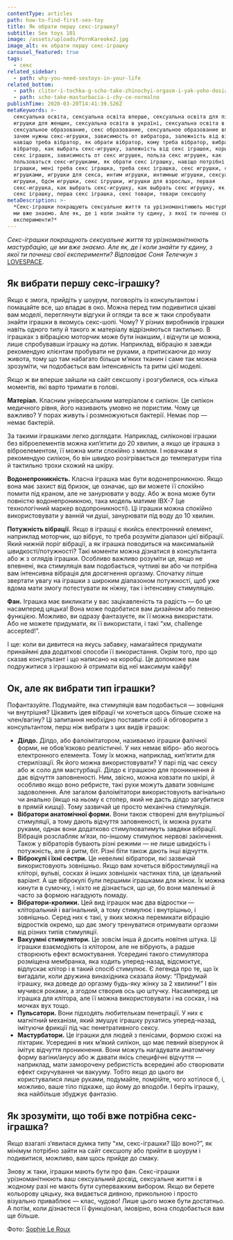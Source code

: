 ```yaml
---
contentType: articles
path: how-to-find-first-sex-toy
title: Як обрати першу секс-іграшку?
subtitle: Sex toys 101
image: /assets/uploads/PornKareoke2.jpg
image_alt: як обрати першу секс-іграшку
carousel_featured: true
tags:
  - секс
related_sidebar:
  - path: why-you-need-sextoys-in-your-life
related_bottom:
  - path: clitor-i-tochka-g-scho-take-zhinochyi-orgasm-i-yak-yoho-dosiahty
  - path: scho-take-masturbacia-i-chy-ce-normalno
publishTime: 2020-03-20T14:41:39.526Z
metaKeywords: >-
  сексуальна освіта, сексуальна освіта вперше, сексуальна освіта для підлітків,
  игрушки для женщин, сексуальна освіта в україні, сексуальна освіта в школах,
  сексуальное образование, секс образование, сексуальное образование вперше,
  зачем нужны секс-игрушки, зависимость от вибратора, залежність від вібратора,
  навіщо треба вібратор, як обрати вібратор, кому треба вібратор, вибрати
  вібратор, как выбрать секс-игрушку, залежність від секс іграшок, користь від
  секс іграшок, зависимость от секс игрушек, польза секс игрушек, как
  пользоваться секс-игрушками, як обрати секс іграшку, навіщо потрібні секс
  іграшки, мені треба секс іграшка, треба секс іграшка, секс игрушки, секс с
  игрушками, игрушки для секса, интим игрушки, интимные игрушки, сексуальные
  игрушки, бдсм игрушки, секс ігрушки, игрушки для взрослых, первая
  секс-игрушка, как выбрать секс-игрушку, как выбрать секс игрушку, як обрати
  секс іграшку, перша секс іграшка, секс товари, товари сексшопу
metaDescription: >-
  *Секс-іграшки покращують сексуальне життя та урізноманітнюють мастурбацію, це
  ми вже знаємо. Але як, де і коли знайти ту єдину, з якої ти почнеш свої
  експерименти?*
---
```

*Секс-іграшки покращують сексуальне життя та урізноманітнюють мастурбацію, це ми вже знаємо. Але як, де і коли знайти ту єдину, з якої ти почнеш свої експерименти? Відповідає Соня Телечкун з* [LOVESPACE](https://1sex-shop.com/?utm_campaign=vpershe).

## Як вибрати першу секс-іграшку?

Якщо є змога, прийдіть у шоурум, поговоріть із консультантом і помацайте все, що впадає в око. Можна перед тим подивитися цікаві вам моделі, переглянути відгуки й огляди та все ж таки спробувати знайти іграшки в якомусь секс-шопі. Чому? У різних виробників іграшки навіть одного типу й такого ж матеріалу відрізняються тактильно. В іграшках з вібрацією моторчик може бути інакшим, і відчути це можна, лише спробувавши іграшку на дотик. Наприклад, вібрацію я завжди рекомендую клієнтам пробувати не руками, а притискаючи до низу живота, тому що там набагато більше м’яких тканин і саме так можна зрозуміти, чи подобається вам інтенсивність та ритм цієї моделі. 

Якщо ж ви вперше зайшли на сайт сексшопу і розгубилися, ось кілька моментів, які варто тримати в голові. 

**Матеріал.** Класним універсальним матеріалом є силікон. Це силікон медичного рівня, його називають умовно не пористим. Чому це важливо? У порах живуть і розмножуються бактерії. Немає пор —  немає бактерій. 

За такими іграшками легко доглядати. Наприклад, силіконові іграшки без віброелементів можна кип’ятити до 20 хвилин, а якщо це іграшка з віброелементом, її можна мити спокійно з милом. І новачкам я рекомендую силікон, бо він швидко розігрівається до температури тіла й тактильно трохи схожий на шкіру.

**Водонепроникність.** Класна іграшка має бути водонепроникною. Якщо вона має захист від бризок, це означає, що ви можете її спокійно помити під краном, але не занурювати у воду. Або ж вона може бути повністю  водонепроникною, така модель матиме ІВХ-7 (це технологічний маркер водопроникності). Ці іграшки можна спокійно використовувати у ванній чи душі, занурювати під воду до 10 хвилин. 

**Потужність вібрації.** Якщо в іграшці є якийсь електронний елемент,  наприклад моторчик, що вібрує, то треба розуміти діапазон цієї вібрації. Який нижній поріг вібрації, а як іграшка поводиться на максимальній швидкості/потужності? Такі моменти можна дізнатися в консультанта або ж з оглядів іграшки. Особливо важливо розуміти це, якщо не впевнені, яка стимуляція вам подобається, чутливі ви або чи потрібна вам інтенсивна вібрація для досягнення оргазму. Спочатку ліпше звертати увагу на іграшки з широким діапазоном потужності, щоб уже вдома мати змогу потестувати як ніжну, так і інтенсивну стимуляцію. 

**Фан.** Іграшка має викликати у вас зацікавленість та радість — бо це насамперед цяцька! Вона може подобатися вам дизайном або певною функцією. Можливо, ви одразу фантазуєте, як її можна використати. Або не можете придумати, як її використати, і такі “хм, challenge accepted!”. 

І ще: коли ви дивитеся на якусь забавку, намагайтеся придумати принаймні два додаткові способи її використання. Окрім того, про що сказав консультант і що написано на коробці. Це допоможе вам подружитися з іграшкою й отримати від неї максимум кайфу!

## Ок, але як вибрати тип іграшки?

Пофантазуйте. Подумайте, яка стимуляція вам подобається — зовнішня чи  внутрішня? Цікавить ідея вібрації чи хочеться щось більше схоже на член/вагіну? Ці запитання необхідно поставити собі й обговорити з консультантом, перш ніж вибрати з цих видів іграшок:

* **Ділдо.** Ділдо, або фалоімітатором, називаємо іграшки фалічної форми, не обов’язково реалістичні. У них немає вібро- або якогось електронного елемента. Тому їх можна, наприклад, кип’ятити для стерилізації.  Як його можна використовувати? У парі під час сексу або ж соло для мастурбації. Ділдо є іграшкою для проникнення й дає відчуття заповненості. Ним, звісно, можна ковзати по шкірі, й особливо якщо воно ребристе, такі рухи можуть давати зовнішнє задоволення. Але загалом фалоімітатори використовують вагінально чи анально (якщо на ньому є стопер, який не дасть ділдо загубитися в прямій кишці). Тому зазвичай це просто механічна стимуляція. 
* **Вібратори анатомічної форми.** Вони також створені для внутрішньої стимуляції, а тому дають відчуття заповненості, їх можна рухати руками, однак вони додатково стимулюватимуть завдяки вібрації. Вібрація розслабляє м’язи, по-іншому стимулює нервові закінчення. Також у вібраторів бувають різні режими — не лише швидкість і потужність, але й ритм, біт. Різні біти також дають інші відчуття. 
* **Віброкулі і їхні сестри.** Це невеликі вібратори, які зазвичай використовують зовнішньо. Якщо вам хочеться вібростимуляції на кліторі, вульві, сосках й інших зовнішніх частинах тіла, це ідеальний варіант. А ще віброкулі були першими іграшками для жінок. Їх можна кинути в сумочку, і ніхто не дізнається, що це, бо вони маленькі й часто за формою нагадують помаду. 
* **Вібратори-кролики.** Цей вид іграшок має два відростки — кліторальний і вагінальний, а тому стимулює і внутрішньо, і зовнішньо. Серед них є такі, у яких можна перемикати вібрацію відростків окремо, що дає змогу тренуватися отримувати оргазми від різних типів стимуляції. 
* **Вакуумні стимулятори.** Це зовсім інша й досить новітня штука. Ці іграшки взаємодіють із клітором, але не вібрують, а радше створюють ефект всмоктування.  Усередині такого стимулятора розміщена мембранка, яка ходить уперед-назад, відсмоктує, відпускає клітор і в такий спосіб стимулює. Є легенда про те, що їх вигадали, коли дружина винахідника сказала йому: “Придумай іграшку, яка доведе до оргазму будь-яку жінку за 2 хвилини!” І він мучився роками, а згодом створив ось цю штучку. Насамперед це іграшка для клітора, але її можна використовувати і на сосках, і на мочках вух тощо.
* **Пульсатори.** Вони підходять любителькам пенетрації. У них є магнітний механізм, який змушує іграшку рухатись уперед-назад, імітуючи фрикції під час пенетративного сексу. 
* **Мастурбатори.** Це іграшки для людей з пенісами, формою схожі на ліхтарик. Усередині в них м’який силікон, що має певний візерунок й імітує відчуття проникнення. Вони можуть нагадувати анатомічну форму вагіни/анусу або ж давати якісь специфічні відчуття — наприклад, мати заморочену ребристість всередині або створювати ефект скручування чи вакууму.  Тобто якщо до цього ви користувалися лише руками, подумайте, помрійте, чого хотілося б, і, можливо, ваше тіло підкаже, що йому до вподоби. І беріть іграшку, яка найбільше збуджує фантазію.

## Як зрозуміти, що тобі вже потрібна секс-іграшка?

Якщо взагалі з’явилася думка типу “хм, секс-іграшки? Що воно?”, як мінімум потрібно зайти на сайт сексшопу або прийти в шоурум і подивитися, можливо, вам щось прийде до смаку.

Знову ж таки, іграшки мають бути про фан. Секс-іграшки урізноманітнюють ваш сексуальний досвід, сексуальне життя і в жодному разі не мають бути суперважким вибором. Якщо ви берете кольорову цяцьку, яка видається дивною, прикольною і просто візуально приваблює — клас, чудово! Лише цього може бути достатньо. А потім, коли дізнаєтеся її функціонал, імовірно, вона сподобається вам ще більше.

Фото: [Sophie Le Roux](https://www.instagram.com/druidspice/)
